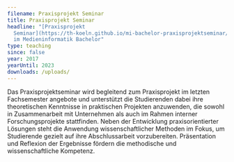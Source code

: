 ```yaml
---
filename: Praxisprojekt Seminar
title: Praxisprojekt Seminar
headline: "[Praxisprojekt
  Seminar](https://th-koeln.github.io/mi-bachelor-praxisprojektseminar/) – Modul
  im Medieninformatik Bachelor"
type: teaching
since: false
year: 2017
yearUntil: 2023
downloads: /uploads/
---
```

Das Praxisprojektseminar wird begleitend zum Praxisprojekt im letzten Fachsemester angebote und unterstützt die Studierenden dabei ihre theoretischen Kenntnisse in praktischen Projekten anzuwenden, die sowohl in Zusammenarbeit mit Unternehmen als auch im Rahmen interner Forschungsprojekte stattfinden. Neben der Entwicklung praxisorientierter Lösungen steht die Anwendung wissenschaftlicher Methoden im Fokus, um Studierende gezielt auf ihre Abschlussarbeit vorzubereiten. Präsentation und Reflexion der Ergebnisse fördern die methodische und wissenschaftliche Kompetenz.
